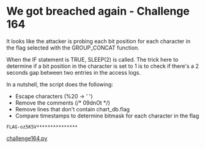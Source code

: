 # We got breached again - Challenge 164

It looks like the attacker is probing each bit position for each character in the flag selected with the GROUP_CONCAT function.

When the IF statement is TRUE, SLEEP(2) is called. The trick here to determine if a bit position in the character is set to 1 is to check if there's a 2 seconds gap between two entries in the access logs.

In a nutshell, the script does the following:
* Escape characters (%20 -> ' ')
* Remove the comments (/\* 09dnOt \*/)
* Remove lines that don't contain chart_db.flag
* Compare timestamps to determine bitmask for each character in the flag

`FLAG-oz5K5V***************`

[challenge164.py](challenge164.py)
